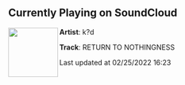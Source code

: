 ## Currently Playing on SoundCloud

[<img align="left" width="100" src="https://i1.sndcdn.com/artworks-IZWHnb8LFJnIiqAp-NOsx1A-t500x500.jpg">](https://soundcloud.com/whoskid/kd-return-to-nothingness)

**Artist**: k?d 

**Track**: RETURN TO NOTHINGNESS

Last updated at 02/25/2022 16:23
